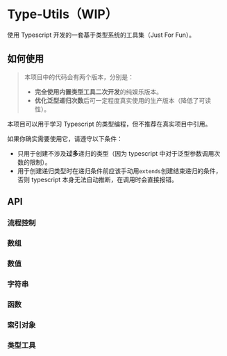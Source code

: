 # Type-Utils（WIP）

使用 Typescript 开发的一套基于类型系统的工具集（Just For Fun）。

## 如何使用

> 本项目中的代码会有两个版本，分别是：
>
> - **完全使用内置类型工具二次开发**的纯娱乐版本。
> - **优化泛型递归次数**后可一定程度真实使用的生产版本（降低了可读性）。

本项目可以用于学习 Typescript 的类型编程，但不推荐在真实项目中引用。

如果你确实需要使用它，请遵守以下条件：

- 只用于创建不涉及**过多**递归的类型（因为 typescript 中对于泛型参数调用次数的限制）。
- 用于创建递归类型时在递归条件前应该手动用`extends`创建结束递归的条件，否则 typescript 本身无法自动推断，在调用时会直接报错。

## API
### 流程控制

### 数组

### 数值

### 字符串

### 函数

### 索引对象

### 类型工具
